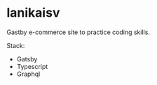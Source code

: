 # lanikaisv
Gastby e-commerce site to practice coding skills.

Stack:
- Gatsby
- Typescript
- Graphql

